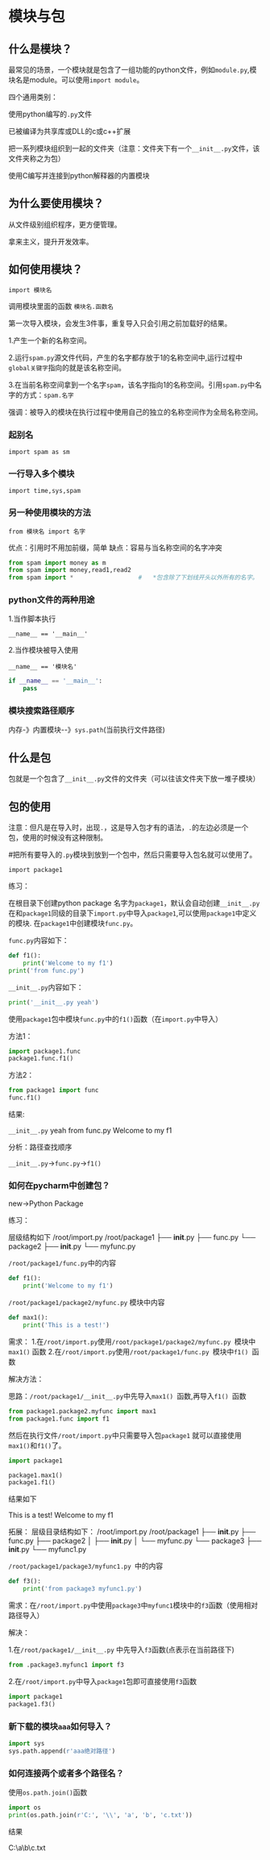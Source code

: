 # 模块与包


## 什么是模块？

最常见的场景，一个模块就是包含了一组功能的python文件，例如`module.py`,模块名是module。可以使用`import module`。

四个通用类别：

使用python编写的`.py`文件

已被编译为共享库或DLL的c或c++扩展

把一系列模块组织到一起的文件夹（注意：文件夹下有一个`__init__.py`文件，该文件夹称之为包）

使用C编写并连接到python解释器的内置模块

## 为什么要使用模块？

从文件级别组织程序，更方便管理。

拿来主义，提升开发效率。

## 如何使用模块？

`import 模块名`

调用模块里面的函数 `模块名.函数名`

第一次导入模块，会发生3件事，重复导入只会引用之前加载好的结果。

1.产生一个新的名称空间。

2.运行`spam.py`源文件代码，产生的名字都存放于1的名称空间中,运行过程中`global关键字`指向的就是该名称空间。

3.在当前名称空间拿到一个名字`spam`，该名字指向1的名称空间。引用`spam.py`中名字的方式：`spam.名字`

强调：被导入的模块在执行过程中使用自己的独立的名称空间作为全局名称空间。

### 起别名

`import spam as sm` 

### 一行导入多个模块

`import time,sys,spam`

### 另一种使用模块的方法

`from 模块名 import 名字`

优点：引用时不用加前缀，简单
缺点：容易与当名称空间的名字冲突

```python
from spam import money as m
from spam import money,read1,read2
from spam import * 					#	*包含除了下划线开头以外所有的名字。
```

### python文件的两种用途

1.当作脚本执行

`__name__ == '__main__'`

2.当作模块被导入使用

`__name__ == '模块名'`

```python
if __name__ == '__main__':
	pass
```

### 模块搜索路径顺序

内存-》内置模块--》`sys.path`(当前执行文件路径)

## 什么是包

包就是一个包含了`__init__.py`文件的文件夹（可以往该文件夹下放一堆子模块）

## 包的使用

注意：但凡是在导入时，出现`.`，这是导入包才有的语法，`.`的左边必须是一个包，使用的时候没有这种限制。

#把所有要导入的`.py`模块到放到一个包中，然后只需要导入包名就可以使用了。

`import package1`

练习：

在根目录下创建python package 名字为`package1`，默认会自动创建`__init__.py`
在和`package1`同级的目录下`import.py`中导入`package1`,可以使用`package1`中定义的模块.
在`package1`中创建模块`func.py`。

`func.py`内容如下：

```python
def f1():
    print('Welcome to my f1')
print('from func.py')
```

`__init__.py`内容如下：

```python
print('__init__.py yeah')
```

使用`package1`包中模块`func.py`中的`f1()`函数（在`import.py`中导入）

方法1：

```python
import package1.func
package1.func.f1()
```

方法2：

```python
from package1 import func
func.f1()
```

结果:

`__init__.py` yeah
from func.py
Welcome to my f1

分析：路径查找顺序

`__init__.py`->`func.py`->`f1()`

### 如何在pycharm中创建包？

new->Python Package

练习：

层级结构如下
/root/import.py
/root/package1
├── __init__.py
├── func.py
└── package2
    ├── __init__.py
    └── myfunc.py

`/root/package1/func.py`中的内容

```python
def f1():
    print('Welcome to my f1')
```

`/root/package1/package2/myfunc.py` 模块中内容

```python
def max1():
    print('This is a test!')
```

需求：
1.在`/root/import.py`使用`/root/package1/package2/myfunc.py `模块中`max1()` 函数
2.在`/root/import.py`使用`/root/package1/func.py `模块中`f1() `函数

解决方法：

思路：`/root/package1/__init__.py`中先导入`max1() `函数,再导入`f1() `函数

```python
from package1.package2.myfunc import max1
from package1.func import f1
```

然后在执行文件`/root/import.py`中只需要导入包`package1` 就可以直接使用`max1()`和`f1()`了。

```python
import package1 

package1.max1()
package1.f1()
```

结果如下

This is a test!
Welcome to my f1

拓展：
层级目录结构如下：
/root/import.py
/root/package1
├── __init__.py
├── func.py
├── package2
│   ├── __init__.py
│   └── myfunc.py
└── package3
    ├── __init__.py
    └── myfunc1.py

`/root/package1/package3/myfunc1.py `中的内容

```python
def f3():
    print('from package3 myfunc1.py')
```

需求：在`/root/import.py`中使用`package3`中`myfunc1`模块中的`f3`函数（使用相对路径导入）

解决：

1.在`/root/package1/__init__.py` 中先导入`f3`函数(点表示在当前路径下)

```python
from .package3.myfunc1 import f3
```

2.在`/root/import.py`中导入`package1`包即可直接使用`f3`函数

```python
import package1
package1.f3()
```

### 新下载的模块`aaa`如何导入？

```python
import sys
sys.path.append(r'aaa绝对路径')
```

### 如何连接两个或者多个路径名？

使用`os.path.join()`函数

```python
import os
print(os.path.join(r'C:', '\\', 'a', 'b', 'c.txt'))
```

结果

C:\a\b\c.txt


